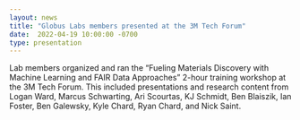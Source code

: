 ```yaml
---
layout: news
title: "Globus Labs members presented at the 3M Tech Forum"
date:  2022-04-19 10:00:00 -0700
type: presentation
---
```

Lab members organized and ran the “Fueling Materials Discovery with Machine Learning and FAIR Data Approaches” 2-hour training workshop at the 3M Tech Forum. This included presentations and research content from Logan Ward, Marcus Schwarting, Ari Scourtas, KJ Schmidt, Ben Blaiszik, Ian Foster, Ben Galewsky, Kyle Chard, Ryan Chard, and Nick Saint. 